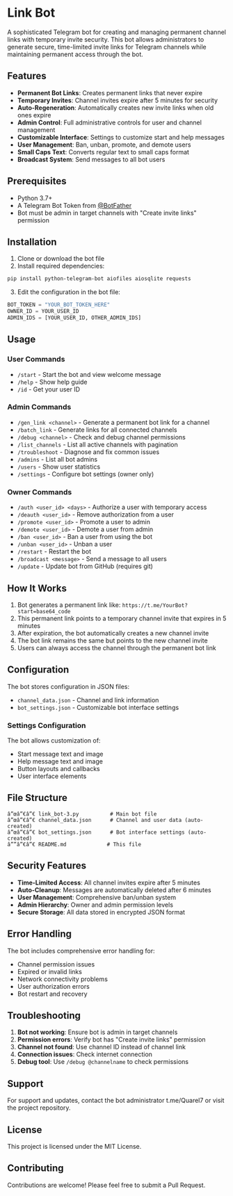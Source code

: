 # Link Bot

A sophisticated Telegram bot for creating and managing permanent channel links with temporary invite security. This bot allows administrators to generate secure, time-limited invite links for Telegram channels while maintaining permanent access through the bot.

## Features

- **Permanent Bot Links**: Creates permanent links that never expire
- **Temporary Invites**: Channel invites expire after 5 minutes for security
- **Auto-Regeneration**: Automatically creates new invite links when old ones expire
- **Admin Control**: Full administrative controls for user and channel management
- **Customizable Interface**: Settings to customize start and help messages
- **User Management**: Ban, unban, promote, and demote users
- **Small Caps Text**: Converts regular text to small caps format
- **Broadcast System**: Send messages to all bot users

## Prerequisites

- Python 3.7+
- A Telegram Bot Token from [@BotFather](https://t.me/BotFather)
- Bot must be admin in target channels with "Create invite links" permission

## Installation

1. Clone or download the bot file
2. Install required dependencies:
```bash
pip install python-telegram-bot aiofiles aiosqlite requests
```

3. Edit the configuration in the bot file:
```python
BOT_TOKEN = "YOUR_BOT_TOKEN_HERE"
OWNER_ID = YOUR_USER_ID
ADMIN_IDS = [YOUR_USER_ID, OTHER_ADMIN_IDS]
```

## Usage

### User Commands

- `/start` - Start the bot and view welcome message
- `/help` - Show help guide
- `/id` - Get your user ID

### Admin Commands

- `/gen_link <channel>` - Generate a permanent bot link for a channel
- `/batch_link` - Generate links for all connected channels
- `/debug <channel>` - Check and debug channel permissions
- `/list_channels` - List all active channels with pagination
- `/troubleshoot` - Diagnose and fix common issues
- `/admins` - List all bot admins
- `/users` - Show user statistics
- `/settings` - Configure bot settings (owner only)

### Owner Commands

- `/auth <user_id> <days>` - Authorize a user with temporary access
- `/deauth <user_id>` - Remove authorization from a user  
- `/promote <user_id>` - Promote a user to admin
- `/demote <user_id>` - Demote a user from admin
- `/ban <user_id>` - Ban a user from using the bot
- `/unban <user_id>` - Unban a user
- `/restart` - Restart the bot
- `/broadcast <message>` - Send a message to all users
- `/update` - Update bot from GitHub (requires git)

## How It Works

1. Bot generates a permanent link like: `https://t.me/YourBot?start=base64_code`
2. This permanent link points to a temporary channel invite that expires in 5 minutes
3. After expiration, the bot automatically creates a new channel invite
4. The bot link remains the same but points to the new channel invite
5. Users can always access the channel through the permanent bot link

## Configuration

The bot stores configuration in JSON files:

- `channel_data.json` - Channel and link information
- `bot_settings.json` - Customizable bot interface settings

### Settings Configuration

The bot allows customization of:
- Start message text and image
- Help message text and image  
- Button layouts and callbacks
- User interface elements

## File Structure

```
â”œâ”€â”€ link_bot-3.py          # Main bot file
â”œâ”€â”€ channel_data.json      # Channel and user data (auto-created)
â”œâ”€â”€ bot_settings.json      # Bot interface settings (auto-created)
â””â”€â”€ README.md             # This file
```

## Security Features

- **Time-Limited Access**: All channel invites expire after 5 minutes
- **Auto-Cleanup**: Messages are automatically deleted after 6 minutes
- **User Management**: Comprehensive ban/unban system
- **Admin Hierarchy**: Owner and admin permission levels
- **Secure Storage**: All data stored in encrypted JSON format

## Error Handling

The bot includes comprehensive error handling for:
- Channel permission issues
- Expired or invalid links
- Network connectivity problems
- User authorization errors
- Bot restart and recovery

## Troubleshooting

1. **Bot not working**: Ensure bot is admin in target channels
2. **Permission errors**: Verify bot has "Create invite links" permission
3. **Channel not found**: Use channel ID instead of channel link
4. **Connection issues**: Check internet connection
5. **Debug tool**: Use `/debug @channelname` to check permissions

## Support

For support and updates, contact the bot administrator t.me/Quarel7 or visit the project repository.

## License

This project is licensed under the MIT License.

## Contributing

Contributions are welcome! Please feel free to submit a Pull Request.
